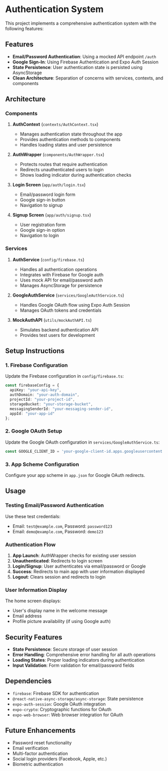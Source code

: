 # Authentication System

This project implements a comprehensive authentication system with the following features:

## Features

- **Email/Password Authentication**: Using a mocked API endpoint `/auth`
- **Google Sign-In**: Using Firebase Authentication and Expo Auth Session
- **State Persistence**: User authentication state is persisted using AsyncStorage
- **Clean Architecture**: Separation of concerns with services, contexts, and components

## Architecture

### Components

1. **AuthContext** (`contexts/AuthContext.tsx`)
   - Manages authentication state throughout the app
   - Provides authentication methods to components
   - Handles loading states and user persistence

2. **AuthWrapper** (`components/AuthWrapper.tsx`)
   - Protects routes that require authentication
   - Redirects unauthenticated users to login
   - Shows loading indicator during authentication checks

3. **Login Screen** (`app/auth/login.tsx`)
   - Email/password login form
   - Google sign-in button
   - Navigation to signup

4. **Signup Screen** (`app/auth/signup.tsx`)
   - User registration form
   - Google sign-in option
   - Navigation to login

### Services

1. **AuthService** (`config/firebase.ts`)
   - Handles all authentication operations
   - Integrates with Firebase for Google auth
   - Uses mock API for email/password auth
   - Manages AsyncStorage for persistence

2. **GoogleAuthService** (`services/GoogleAuthService.ts`)
   - Handles Google OAuth flow using Expo Auth Session
   - Manages OAuth tokens and credentials

3. **MockAuthAPI** (`utils/mockAuthAPI.ts`)
   - Simulates backend authentication API
   - Provides test users for development

## Setup Instructions

### 1. Firebase Configuration

Update the Firebase configuration in `config/firebase.ts`:

```typescript
const firebaseConfig = {
  apiKey: "your-api-key",
  authDomain: "your-auth-domain",
  projectId: "your-project-id",
  storageBucket: "your-storage-bucket",
  messagingSenderId: "your-messaging-sender-id",
  appId: "your-app-id"
};
```

### 2. Google OAuth Setup

Update the Google OAuth configuration in `services/GoogleAuthService.ts`:

```typescript
const GOOGLE_CLIENT_ID = 'your-google-client-id.apps.googleusercontent.com';
```

### 3. App Scheme Configuration

Configure your app scheme in `app.json` for Google OAuth redirects.

## Usage

### Testing Email/Password Authentication

Use these test credentials:
- Email: `test@example.com`, Password: `password123`
- Email: `demo@example.com`, Password: `demo123`

### Authentication Flow

1. **App Launch**: AuthWrapper checks for existing user session
2. **Unauthenticated**: Redirects to login screen
3. **Login/Signup**: User authenticates via email/password or Google
4. **Success**: Redirects to main app with user information displayed
5. **Logout**: Clears session and redirects to login

### User Information Display

The home screen displays:
- User's display name in the welcome message
- Email address
- Profile picture availability (if using Google auth)

## Security Features

- **State Persistence**: Secure storage of user session
- **Error Handling**: Comprehensive error handling for all auth operations
- **Loading States**: Proper loading indicators during authentication
- **Input Validation**: Form validation for email/password fields

## Dependencies

- `firebase`: Firebase SDK for authentication
- `@react-native-async-storage/async-storage`: State persistence
- `expo-auth-session`: Google OAuth integration
- `expo-crypto`: Cryptographic functions for OAuth
- `expo-web-browser`: Web browser integration for OAuth

## Future Enhancements

- Password reset functionality
- Email verification
- Multi-factor authentication
- Social login providers (Facebook, Apple, etc.)
- Biometric authentication
